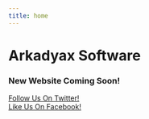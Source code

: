 ```yaml
---
title: home
---
```


<link rel="stylesheet" href="https://cdnjs.cloudflare.com/ajax/libs/font-awesome/4.7.0/css/font-awesome.min.css">

<style>
    .fa-facebook {
  background: #3B5998;
  color: white;
  }
    .fa-twitter {
  background: #55ACEE;
  color: white;
}
</style>
  

# Arkadyax Software
<h3>New Website Coming Soon!</h3>
<a href="https://twitter.com/arkadyax">Follow Us On Twitter!</a><a href="https://www.facebook.com/arkadyaxsw/?modal=admin_todo_tour" class="fa fa-facebook"></a><br/>
<a href="https://www.facebook.com/arkadyaxsw/?modal=admin_todo_tour">Like Us On Facebook!</a><a href="https://twitter.com/arkadyax/" class="fa fa-twitter"></a>
